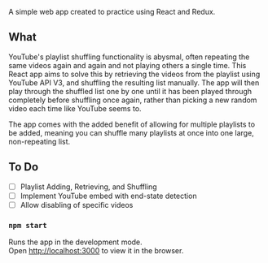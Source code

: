 A simple web app created to practice using React and Redux.

## What

YouTube's playlist shuffling functionality is abysmal, often repeating the same videos again and again and not playing others a single time. This React app aims to solve this by retrieving the videos from the playlist using YouTube API V3, and shuffling the resulting list manually. The app will then play through the shuffled list one by one until it has been played through completely before shuffling once again, rather than picking a new random video each time like YouTube seems to.

The app comes with the added benefit of allowing for multiple playlists to be added, meaning you can shuffle many playlists at once into one large, non-repeating list.

## To Do

- [ ] Playlist Adding, Retrieving, and Shuffling
- [ ] Implement YouTube embed with end-state detection
- [ ] Allow disabling of specific videos

### `npm start`

Runs the app in the development mode.<br />
Open [http://localhost:3000](http://localhost:3000) to view it in the browser.